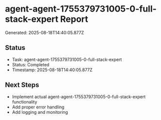 # agent-agent-1755379731005-0-full-stack-expert Report

Generated: 2025-08-18T14:40:05.877Z

## Status
- Task: agent-agent-1755379731005-0-full-stack-expert
- Status: Completed
- Timestamp: 2025-08-18T14:40:05.877Z

## Next Steps
- Implement actual agent-agent-1755379731005-0-full-stack-expert functionality
- Add proper error handling
- Add logging and monitoring

